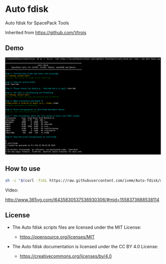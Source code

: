 # Auto fdisk
Auto fdisk for SpacePack Tools

Inherited from https://github.com/Vtrois

## Demo

![Auto fdisk](https://raw.githubusercontent.com/ivmm/Auto-fdisk/master/auto-fdisk.png) 

## How to use

```bash
sh -c "$(curl -fsSL https://raw.githubusercontent.com/ivmm/Auto-fdisk/master/auto_fdisk.sh)" 2>&1 | tee Auto-fdisk.log
```

Video:

http://www.365yg.com/i6435830537536930306/#mid=1558373688538114

## License

- The Auto fdisk scripts files are licensed under the  MIT License:
  - https://opensource.org/licenses/MIT

- The Auto fdisk documentation is licensed under the CC BY 4.0 License:
  - https://creativecommons.org/licenses/by/4.0
